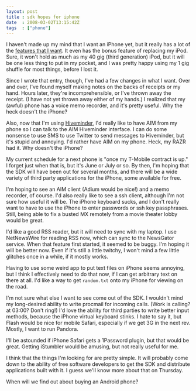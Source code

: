 ```yaml
---
layout: post
title : sdk hopes for iphone
date  : 2008-03-02T13:15:42Z
tags  : ["phone"]
---
```

I haven't made up my mind that I want an iPhone yet, but it really has a lot of
the [features that I want](http://rjbs.manxome.org/rubric/entry/1524).  It even
has the bonus feature of replacing my iPod.  Sure, it won't hold as much as my
40 gig (third generation) iPod, but it will be one less thing to put in my
pocket, and I was pretty happy using my 1 gig shuffle for most things, before I
lost it.

Since I wrote that entry, though, I've had a few changes in what I want.  Over
and over, I've found myself making notes on the backs of receipts or my hand.
Hours later, they're incomprehensible, or I've thrown away the receipt.  (I
have not yet thrown away either of my hands.)  I realized that my (awful) phone
has a voice memo recorder, and it's pretty useful.  Why the heck doesn't the
iPhone?

Also, now that I'm using [Hiveminder](http://hiveminder.com/), I'd really like
to have AIM from my phone so I can talk to the AIM Hiveminder interface.  I can
do some nonsense to use SMS to use Twitter to send messages to Hiveminder, but
it's stupid and annoying.  I'd rather have AIM on my phone.  Heck, my RAZR had
it.  Why doesn't the iPhone?

My current schedule for a next phone is "once my T-Mobile contract is up."  I
forget just when that is, but it's June or July or so.  By then, I'm hoping
that the SDK will have been out for several months, and there will be a wide
variety of third party applications for the iPhone, some available for free.

I'm hoping to see an AIM client (Adium would be nice!) and a memo recorder, of
course.  I'd also really like to see a ssh client, although I'm not sure how
useful it will be.  The iPhone keyboard sucks, and I don't really want to have
to use the iPhone to enter passwords or ssh key passphrases.  Still, being able
to fix a busted MX remotely from a movie theater lobby would be great.

I'd like a good RSS reader, but it will need to sync with my laptop.  I use
NetNewsWire for reading RSS now, which can sync to the NewsGator service.  When
that feature first started, it seemed to be buggy.  I'm hoping it will be
better now.  Even if it's still a little twitchy, I won't mind a few little
glitches once in a while, if it mostly works.

Having to use some weird app to put text files on iPhone seems annoying, but I
think I effectively need to do that now, if I can get arbitrary text on there
at all.  I'd like a way to get `random.txt` onto my iPhone for viewing on the
road.

I'm not sure what else I want to see come out of the SDK.  I wouldn't mind my
long-desired ability to write procmail for incoming calls.  (Work is calling?
at 03:00?  Don't ring!)  I'd love the ability for third parties to write better
input methods, because the iPhone virtual keyboard stinks.  I hate to say it,
but Flash would be nice for mobile Safari, especially if we get 3G in the next
rev.  Mostly, I want to run Pandora.

I'll be astounded if iPhone Safari gets a 1Password plugin, but that would be
great.  Getting iStumbler would be amusing, but not really useful for me.

I think that the things I'm looking for are pretty simple.  It will probably
come down to the ability of free software developers to get the SDK and
distribute applications built with it.  I guess we'll know more about that on
Thursday.

When will we find out about buying an Android phone?

